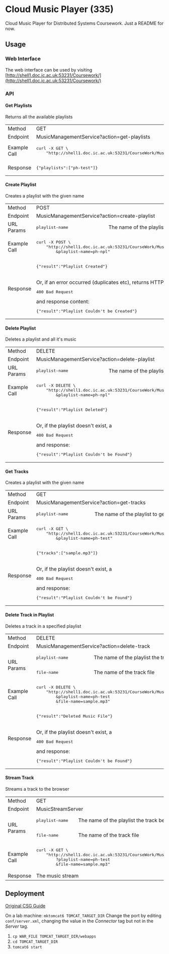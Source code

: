 # Cloud Music Player (335)

Cloud Music Player for Distributed Systems Coursework. Just a README for now.

## Usage

### Web Interface

The web interface can be used by visiting [http://shell1.doc.ic.ac.uk:53231/Coursework/](http://shell1.doc.ic.ac.uk:53231/Coursework/)

### API

#### Get Playlists
Returns all the available playlists

<table>
  <tr>
    <td>Method</td>
    <td colspan=2>GET</td>
  </tr>
  <tr>
    <td>Endpoint</td>
    <td colspan=2>MusicManagementService?action=get-playlists</td>
  </tr>
  <tr>
    <td>
      Example Call
    </td>
    <td colspan=2>
    <pre>
curl -X GET \
    "http://shell1.doc.ic.ac.uk:53231/CourseWork/MusicManagementService?action=get-playlists"</pre>
    </td>
  </tr>
  <tr>
    <td>Response</td>
    <td colspan=2>
    <pre>
{"playlists":["ph-test"]}</pre>
    </td>
  </tr>
</table>


#### Create Playlist
Creates a playlist with the given name

<table>
  <tr>
    <td>Method</td>
    <td colspan=2>POST</td>
  </tr>
  <tr>
    <td>Endpoint</td>
    <td colspan=2>MusicManagementService?action=create-playlist</td>
  </tr>
  <tr>
    <td>URL Params</td>
    <td><pre>playlist-name</pre> </td>
    <td>The name of the playlist to create</td>
  </tr>
  <tr>
    <td>
      Example Call
    </td>
    <td colspan=2>
    <pre>
curl -X POST \
    "http://shell1.doc.ic.ac.uk:53231/CourseWork/MusicManagementService?action=create-playlist
        &playlist-name=ph-npl"</pre>
    </td>
  </tr>
  <tr>
    <td>Response</td>
    <td colspan=2>
    <pre>
{"result":"Playlist Created"}</pre>
    <br/>
    Or, if an error occurred (duplicates etc), returns HTTP response code <pre>400 Bad Request</pre> and response content:
    <br/>
    <pre>
{"result":"Playlist Couldn't be Created"}</pre>
    </td>
  </tr>
</table>


#### Delete Playlist
Deletes a playlist and all it's music

<table>
  <tr>
    <td>Method</td>
    <td colspan=2>DELETE</td>
  </tr>
  <tr>
    <td>Endpoint</td>
    <td colspan=2>MusicManagementService?action=delete-playlist</td>
  </tr>
  <tr>
    <td>URL Params</td>
    <td><pre>playlist-name</pre> </td>
    <td>The name of the playlist to delete</td>
  </tr>
  <tr>
    <td>
      Example Call
    </td>
    <td colspan=2>
    <pre>
curl -X DELETE \
    "http://shell1.doc.ic.ac.uk:53231/CourseWork/MusicManagementService?action=delete-playlist
        &playlist-name=ph-npl"</pre>
    </td>
  </tr>
  <tr>
    <td>Response</td>
    <td colspan=2>
    <pre>
{"result":"Playlist Deleted"}</pre>
    <br/>
    Or, if the playlist doesn't exist, a <pre>400 Bad Request</pre> and response:
    <br/>
    <pre>
{"result":"Playlist Couldn't be Found"}</pre>
    </td>
  </tr>
</table>

#### Get Tracks
Creates a playlist with the given name

<table>
  <tr>
    <td>Method</td>
    <td colspan=2>GET</td>
  </tr>
  <tr>
    <td>Endpoint</td>
    <td colspan=2>MusicManagementService?action=get-tracks</td>
  </tr>
  <tr>
    <td>URL Params</td>
    <td><pre>playlist-name</pre> </td>
    <td>The name of the playlist to get tracks from</td>
  </tr>
  <tr>
    <td>
      Example Call
    </td>
    <td colspan=2>
    <pre>
curl -X GET \
    "http://shell1.doc.ic.ac.uk:53231/CourseWork/MusicManagementService?action=get-tracks
        &playlist-name=ph-test"</pre>
    </td>
  </tr>
  <tr>
    <td>Response</td>
    <td colspan=2>
    <pre>
{"tracks":["sample.mp3"]}</pre>
    <br/>
    Or, if the playlist doesn't exist, a <pre>400 Bad Request</pre> and response:
    <br/>
    <pre>
{"result":"Playlist Couldn't be Found"}</pre>
    </td>
  </tr>
</table>


#### Delete Track in Playlist
Deletes a track in a specified playlist

<table>
  <tr>
    <td>Method</td>
    <td colspan=2>DELETE</td>
  </tr>
  <tr>
    <td>Endpoint</td>
    <td colspan=2>MusicManagementService?action=delete-track</td>
  </tr>
  <tr>
    <td rowspan=2>URL Params</td>
    <td><pre>playlist-name</pre> </td>
    <td>The name of the playlist the track belongs to</td>
  </tr>
  <tr>
    <td><pre>file-name</pre> </td>
    <td>The name of the track file</td>
  </tr>
  <tr>
    <td>
      Example Call
    </td>
    <td colspan=2>
    <pre>
curl -X DELETE \
    "http://shell1.doc.ic.ac.uk:53231/CourseWork/MusicManagementService?action=delete-track
        &playlist-name=ph-test
        &file-name=sample.mp3"</pre>
    </td>
  </tr>
  <tr>
    <td>Response</td>
    <td colspan=2>
    <pre>
{"result":"Deleted Music File"}</pre>
    <br/>
    Or, if the playlist doesn't exist, a <pre>400 Bad Request</pre> and response:
    <br/>
    <pre>
{"result":"Playlist Couldn't be Found"}</pre>
    </td>
  </tr>
</table>

#### Stream Track
Streams a track to the browser

<table>
  <tr>
    <td>Method</td>
    <td colspan=2>GET</td>
  </tr>
  <tr>
    <td>Endpoint</td>
    <td colspan=2>MusicStreamServer</td>
  </tr>
  <tr>
    <td rowspan=2>URL Params</td>
    <td><pre>playlist-name</pre> </td>
    <td>The name of the playlist the track belongs to</td>
  </tr>
  <tr>
    <td><pre>file-name</pre> </td>
    <td>The name of the track file</td>
  </tr>
  <tr>
    <td>
      Example Call
    </td>
    <td colspan=2>
        <pre>
curl -X GET \
    "http://shell1.doc.ic.ac.uk:53231/CourseWork/MusicStreamServer
        ?playlist-name=ph-test
        &file-name=sample.mp3"</pre>
    </td>
  </tr>
  <tr>
    <td>Response</td>
    <td colspan=2>
      The music stream
    </td>
  </tr>
</table>


## Deployment

[Original CSG Guide](http://www.doc.ic.ac.uk/csg-old/java/servlets/personaltomcat/)

On a lab machine: `mktomcat6 TOMCAT_TARGET_DIR`
Change the port by editing `conf/server.xml`, changing the value in the *Connector* tag but not in the *Server* tag.

1. `cp WAR_FILE TOMCAT_TARGET_DIR/webapps`
2. `cd TOMCAT_TARGET_DIR`
3. `tomcat6 start`